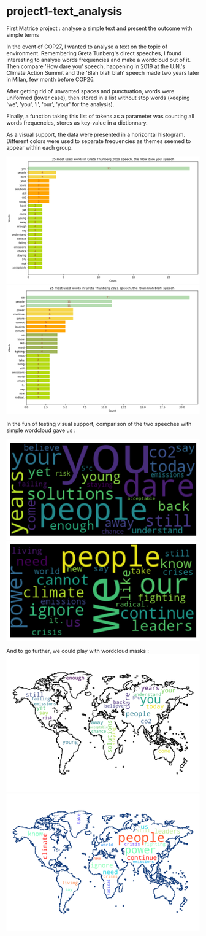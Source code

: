 # project1-text_analysis
First Matrice project : analyse a simple text and present the outcome with simple terms


In the event of COP27, I wanted to analyse a text on the topic of environment. Remembering Greta Tunberg's direct speeches, I found interesting to analyse words frequencies and make a wordcloud out of it. Then compare 'How dare you' speech, happening in 2019 at the U.N.'s Climate Action Summit and the 'Blah blah blah' speech made two years later in Milan, few month before COP26.

After getting rid of unwanted spaces and punctuation, words were uniformed (lower case), then stored in a list without stop words (keeping 'we', 'you', 'i', 'our', 'your' for the analysis).

Finally, a function taking this list of tokens as a parameter was counting all words frequencies, stores as key-value in a dictionnary.

As a visual support, the data were presented in a horizontal histogram. Different colors were used to separate frequencies as themes seemed to appear within each group.

![How dare you Speech top_25 words](https://github.com/Laeti-dev/project1-text_analysis/blob/master/figures/top_25_dare.png)
![Blah blah blah speech top_25 words](https://github.com/Laeti-dev/project1-text_analysis/blob/master/figures/top_25_blah.png)

In the fun of testing visual support, comparison of the two speeches with simple wordcloud gave us :

![How dare you Speech wordcloud](https://github.com/Laeti-dev/project1-text_analysis/blob/master/figures/dare_wordcloud.png)
![Blah blah blah speech wordcloud](https://github.com/Laeti-dev/project1-text_analysis/blob/master/figures/blah_wordcloud.png)

And to go further, we could play with wordcloud masks :
![How dare you Speech wordcloud world mask](https://github.com/Laeti-dev/project1-text_analysis/blob/master/figures/dare_mask_wordcloud.png)
![Blah blah blah speech wordcloud world mask](https://github.com/Laeti-dev/project1-text_analysis/blob/master/figures/blah_mask_wordcloud.png)
